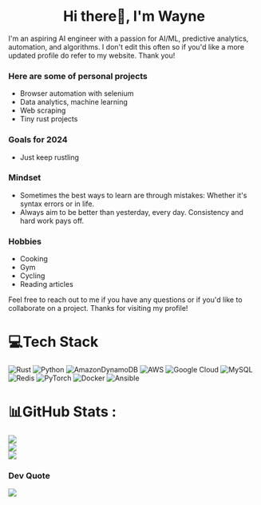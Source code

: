 <h1 align="center"> Hi there👋, I'm Wayne </h1>

I'm an aspiring AI engineer with a passion for AI/ML, predictive analytics, automation, and algorithms. I don't edit this often so if you'd like a more updated profile do refer to my website. Thank you!

<h3 align "center"> Here are some of personal projects </h3>

- Browser automation with selenium
- Data analytics, machine learning
- Web scraping
- Tiny rust projects

<h3 align "center"> Goals for 2024 </h3>

- Just keep rustling

<h3 align "center"> Mindset </h3>

- Sometimes the best ways to learn are through mistakes: Whether it's syntax errors or in life. 
- Always aim to be better than yesterday, every day. Consistency and hard work pays off.

<h3 align "center"> Hobbies </h3>

- Cooking
- Gym
- Cycling
- Reading articles

Feel free to reach out to me if you have any questions or if you'd like to collaborate on a project. Thanks for visiting my profile!


# 💻Tech Stack
![Rust](https://img.shields.io/badge/rust-%23000000.svg?style=for-the-badge&logo=rust&logoColor=white) ![Python](https://img.shields.io/badge/python-3670A0?style=for-the-badge&logo=python&logoColor=ffdd54) ![AmazonDynamoDB](https://img.shields.io/badge/Amazon%20DynamoDB-4053D6?style=for-the-badge&logo=Amazon%20DynamoDB&logoColor=white) ![AWS](https://img.shields.io/badge/AWS-%23FF9900.svg?style=for-the-badge&logo=amazon-aws&logoColor=white) ![Google Cloud](https://img.shields.io/badge/Google%20Cloud-%234285F4.svg?style=for-the-badge&logo=google-cloud&logoColor=white) ![MySQL](https://img.shields.io/badge/mysql-%2300f.svg?style=for-the-badge&logo=mysql&logoColor=white) ![Redis](https://img.shields.io/badge/redis-%23DD0031.svg?style=for-the-badge&logo=redis&logoColor=white) ![PyTorch](https://img.shields.io/badge/PyTorch-%23EE4C2C.svg?style=for-the-badge&logo=PyTorch&logoColor=white) ![Docker](https://img.shields.io/badge/docker-%230db7ed.svg?style=for-the-badge&logo=docker&logoColor=white) ![Ansible](https://img.shields.io/badge/ansible-%231A1918.svg?style=for-the-badge&logo=ansible&logoColor=white)
# 📊GitHub Stats :
![](https://github-readme-stats.vercel.app/api?username=wheynelau&theme=gotham&hide_border=true&include_all_commits=false&count_private=false)<br/>
![](https://github-readme-streak-stats.herokuapp.com/?user=wheynelau&theme=gotham&hide_border=true)<br/>
![](https://github-readme-stats.vercel.app/api/top-langs/?username=wheynelau&theme=gotham&hide_border=true&include_all_commits=false&count_private=false&layout=compact)

### Dev Quote
![](https://quotes-github-readme.vercel.app/api?type=horizontal&theme=radical)




### 
<!---
wheynelau/wheynelau is a ✨ special ✨ repository because its `README.md` (this file) appears on your GitHub profile.
You can click the Preview link to take a look at your changes.
--->
